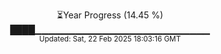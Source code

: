 <p align="center">
⏳Year Progress (14.45 %)<br>
████▁▁▁▁▁▁▁▁▁▁▁▁▁▁▁▁▁▁▁▁▁▁▁▁▁▁ <br>
<sub>Updated: Sat, 22 Feb 2025 18:03:16 GMT</sub>
</p>

